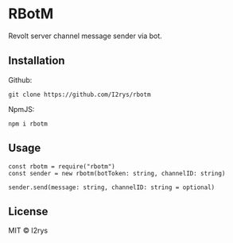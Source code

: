 # RBotM
Revolt server channel message sender via bot.

## Installation
Github:
```
git clone https://github.com/I2rys/rbotm
```

NpmJS:
```
npm i rbotm
```

## Usage
```
const rbotm = require("rbotm")
const sender = new rbotm(botToken: string, channelID: string)

sender.send(message: string, channelID: string = optional)
```

## License
MIT © I2rys